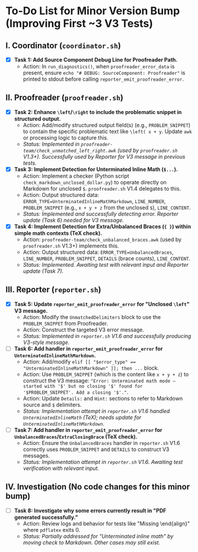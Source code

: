 # To-Do List for Minor Version Bump (Improving First ~3 V3 Tests)

## I. Coordinator (`coordinator.sh`)

- [x] **Task 1: Add Source Component Debug Line for Proofreader Path.**
    - Action: In `run_diagnostics()`, when `proofreader_error_data` is present, ensure `echo "# DEBUG: SourceComponent: Proofreader"` is printed to stdout before calling `reporter_emit_proofreader_error`.

## II. Proofreader (`proofreader.sh`)

- [x] **Task 2: Enhance `\left`/`\right` to include the problematic snippet in structured output.**
    - Action: Add/modify structured output field(s) (e.g., `PROBLEM_SNIPPET`) to contain the specific problematic text like `\left( x + y`. Update `awk` or processing logic to capture this.
    - *Status: Implemented in `proofreader-team/check_unmatched_left_right.awk` (used by `proofreader.sh` V1.3+). Successfully used by Reporter for V3 message in previous tests.*
- [x] **Task 3: Implement Detection for Unterminated Inline Math (`$...`).**
    - Action: Implement a checker (Python script `check_markdown_unclosed_dollar.py`) to operate directly on Markdown for unclosed `$`. `proofreader.sh` V1.4 delegates to this.
    - Action: Output structured data: `ERROR_TYPE=UnterminatedInlineMathMarkdown`, `LINE_NUMBER`, `PROBLEM_SNIPPET` (e.g., `x + y + z` from the unclosed `$`), `LINE_CONTENT`.
    - *Status: Implemented and successfully detecting error. Reporter update (Task 6) needed for V3 message.*
- [x] **Task 4: Implement Detection for Extra/Unbalanced Braces (`{ }`) within simple math contexts (TeX check).**
    - Action: `proofreader-team/check_unbalanced_braces.awk` (used by `proofreader.sh` V1.3+) implements this.
    - Action: Output structured data: `ERROR_TYPE=UnbalancedBraces`, `LINE_NUMBER`, `PROBLEM_SNIPPET`, `DETAILS` (brace counts), `LINE_CONTENT`.
    - *Status: Implemented. Awaiting test with relevant input and Reporter update (Task 7).*

## III. Reporter (`reporter.sh`)

- [x] **Task 5: Update `reporter_emit_proofreader_error` for "Unclosed `\left`" V3 message.**
    - Action: Modify the `UnmatchedDelimiters` block to use the `PROBLEM_SNIPPET` from Proofreader.
    - Action: Construct the targeted V3 error message.
    - *Status: Implemented in `reporter.sh` V1.6 and successfully producing V3-style message.*
- [ ] **Task 6: Add handler in `reporter_emit_proofreader_error` for `UnterminatedInlineMathMarkdown`.**
    - Action: Add/modify `elif [[ "$error_type" == "UnterminatedInlineMathMarkdown" ]]; then ...` block.
    - Action: Use `PROBLEM_SNIPPET` (which is the content like `x + y + z`) to construct the V3 message: `"Error: Unterminated math mode — started with '$' but no closing '$' found for '$PROBLEM_SNIPPET'. Add a closing '$'."`.
    - Action: Update `Details:` and `Hint:` sections to refer to Markdown source and `$` delimiters.
    - *Status: Implementation attempt in `reporter.sh` V1.6 handled `UnterminatedInlineMath` (TeX); needs update for `UnterminatedInlineMathMarkdown`.*
- [ ] **Task 7: Add handler in `reporter_emit_proofreader_error` for `UnbalancedBraces`/`ExtraClosingBrace` (TeX check).**
    - Action: Ensure the `UnbalancedBraces` handler in `reporter.sh` V1.6 correctly uses `PROBLEM_SNIPPET` and `DETAILS` to construct V3 messages.
    - *Status: Implementation attempt in `reporter.sh` V1.6. Awaiting test verification with relevant input.*

## IV. Investigation (No code changes for this minor bump)

- [ ] **Task 8: Investigate why some errors currently result in "PDF generated successfully."**
    - Action: Review logs and behavior for tests like "Missing \end{align}" where `pdflatex` exits 0.
    - *Status: Partially addressed for "Unterminated inline math" by moving check to Markdown. Other cases may still exist.*

